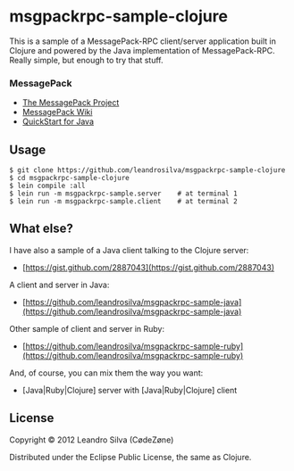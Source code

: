 # msgpackrpc-sample-clojure

This is a sample of a MessagePack-RPC client/server application built in Clojure and powered by the Java implementation of MessagePack-RPC. Really simple, but enough to try that stuff.

### MessagePack

* [The MessagePack Project](http://msgpack.org)
* [MessagePack Wiki](http://wiki.msgpack.org/display/MSGPACK/Home)
* [QuickStart for Java](http://wiki.msgpack.org/display/MSGPACK/QuickStart+for+Java)

## Usage

    $ git clone https://github.com/leandrosilva/msgpackrpc-sample-clojure
    $ cd msgpackrpc-sample-clojure
    $ lein compile :all
    $ lein run -m msgpackrpc-sample.server    # at terminal 1
    $ lein run -m msgpackrpc-sample.client    # at terminal 2

## What else?

I have also a sample of a Java client talking to the Clojure server:

* [https://gist.github.com/2887043](https://gist.github.com/2887043)

A client and server in Java:

* [https://github.com/leandrosilva/msgpackrpc-sample-java](https://github.com/leandrosilva/msgpackrpc-sample-java)

Other sample of client and server in Ruby:

* [https://github.com/leandrosilva/msgpackrpc-sample-ruby](https://github.com/leandrosilva/msgpackrpc-sample-ruby)

And, of course, you can mix them the way you want:

* [Java|Ruby|Clojure] server with [Java|Ruby|Clojure] client

## License

Copyright © 2012 Leandro Silva (CødeZøne)

Distributed under the Eclipse Public License, the same as Clojure.
